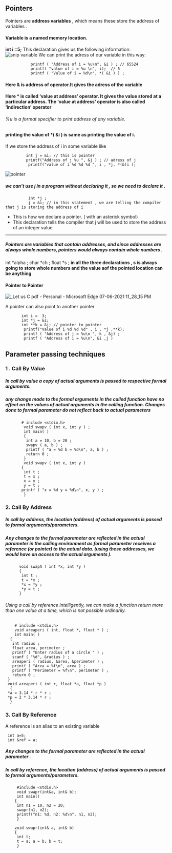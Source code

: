 ## Pointers
 Pointers are **address variables** , which means these store the address of variables .
 
 #### Variable is a named memory location.
  **int i =5;**  This declaration gives us the following information:<br>
       ![snip variable](https://user-images.githubusercontent.com/72215893/121034311-8c885c00-c7ca-11eb-87e9-5db0f7a0b8bd.png)
  We can print the adress of our variable in this way:
            
               printf ( "Address of i = %u\n", &i ) ; // 65524
               printf( "value of i = %u \n", i);  // 5
               printf ( "Value of i = %d\n", *( &i ) ) ;
  
 #### Here **&** is address of operator.It gives the adress of the variable<br>
 #### Here * is called ‘value at address’ operator. It gives the value stored at a particular address. The ‘value at address’ operator is also called ‘indirection’ operator
 ###### %u is a format specifier to print address of any variable.
 ####  printing the value of *( &i ) is same as printing the value of i.
 
 If we store the address of i in some variable like  <br>
             
             int j = &i; // this is pointer
             printf("Address of j %u ", &j ) ; // adress of j
              printf("value of i %d %d %d ", i , *j, *(&)i );
             
 ![pointer](https://user-images.githubusercontent.com/72215893/121064824-ac794900-c7e5-11eb-9b63-ef5a79c42ccb.png)
   ##### we can’t use j in a program without declaring it , so we need to declare it .
              int *j ;
              j = &i; // in this statement , we are telling the compiler that j is storing the address of i
              
 - This is how we declare a pointer. ( with an asterick symbol)
- This declaration tells the compiler that j will be used to store the address of an integer value
-------------------------------------------------------------------------------------------------------------
##### Pointers are variables that contain addresses, and since addresses are always whole numbers, pointers would always contain whole numbers .
int *alpha ;    char *ch ;    float *s ;  **in all the three declarations , s is always going to store whole numbers and the value aof the pointed location can be anything**

#### Pointer to Pointer 
 
 ![_Let us C pdf - Personal - Microsoft​ Edge 07-06-2021 11_28_15 PM](https://user-images.githubusercontent.com/72215893/121067080-3fb37e00-c7e8-11eb-9c36-6d2ba8319f92.png)
 
 A pointer can also point to another pointer
 
           int i =  3;
           int *j = &i;
           int **k = &j; // pointer to pointer
            printf("Value of i %d %d %d" , i , *j ,**k);
            printf ( "Address of j = %u\n ", k , &j) ;
            printf ( "Address of i = %u\n", &i ,j ) 
            
            
   ## Parameter passing techniques
   
   ### 1 . Call By Value
   
 ##### In call by value a copy of actual arguments is passed to respective formal arguments.
 ##### any change made to the formal arguments in the called function have no effect on the values of actual arguments in the calling function. Changes done to formal parameter do not reflect back to actual parameters
            
           # include <stdio.h> 
            void swapv ( int x, int y ) ;
            int main( )
            {
             int a = 10, b = 20 ;
             swapv ( a, b ) ;
             printf ( "a = %d b = %d\n", a, b ) ;
             return 0 ;
            }
            void swapv ( int x, int y ) 
           {
            int t ;
            t = x ;
            x = y ;
            y = t ;
           printf ( "x = %d y = %d\n", x, y ) ;
            }

  
   
   
   ### 2. Call By Address
  ##### In call by address, the location (address) of actual arguments is passed to formal arguments/parameters.
  ##### Any changes to the formal parameter are reflected in the actual parameter in the calling environment as formal parameter receives a reference (or pointer) to the actual    data. (using these addresses, we would have an access to the actual arguments ).
  
          void swapA ( int *x, int *y )
          {
           int t ;
           t = *x ;
           *x = *y ;
           *y = t ;
          }
   
   ###### Using a call by reference intelligently, we can make a function return more than one value at a time, which is not possible ordinarily. 
       
        # include <stdio.h>
        void areaperi ( int, float *, float * ) ;
        int main( )
      {
       int radius ;
       float area, perimeter ;
       printf ( "Enter radius of a circle " ) ;
       scanf ( "%d", &radius ) ;
       areaperi ( radius, &area, &perimeter ) ;
       printf ( "Area = %f\n", area ) ;
       printf ( "Perimeter = %f\n", perimeter ) ;
       return 0 ;
     }
     void areaperi ( int r, float *a, float *p )
      {
     *a = 3.14 * r * r ;
     *p = 2 * 3.14 * r ;
      }


 ### 3. Call By Reference
 A reference is an alias to an existing variable
     
     int a=5;
     int &ref = a; 
     
 ##### Any changes to the formal parameter are reflected in the actual parameter .
 ##### In call by reference, the location (address) of actual arguments is passed to formal arguments/parameters.
 
 
         
         #include <stdio.h>
         void swapr(int&a, int& b); 
         int main() 
        {
         int n1 = 10, n2 = 20;
         swapr(n1, n2);
         printf("n1: %d, n2: %d\n", n1, n2);
         }
 
        void swapr(int& a, int& b)
        {
         int t;
         t = a; a = b; b = t;
         }
